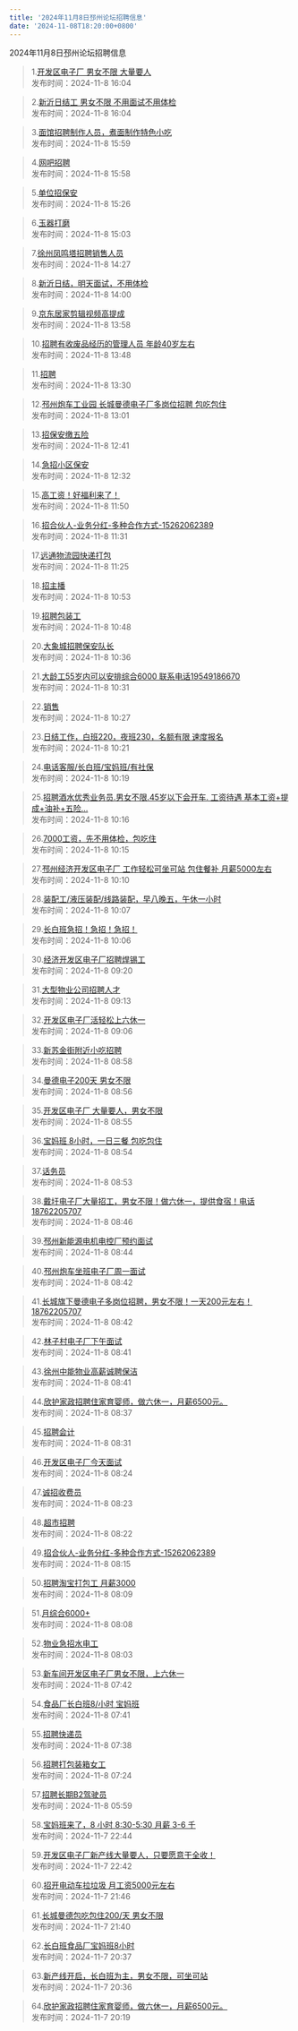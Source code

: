 ```yaml
---
title: '2024年11月8日邳州论坛招聘信息'
date: '2024-11-08T18:20:00+0800'
---
```

2024年11月8日邳州论坛招聘信息
<!--more-->
>1.[开发区电子厂 男女不限 大量要人](https://www.pzzc.net/forum.php?mod=viewthread&tid=10469924)<br>
>发布时间：2024-11-8 16:04

>2.[新沂日结工 男女不限 不用面试不用体检](https://www.pzzc.net/forum.php?mod=viewthread&tid=10469923)<br>
>发布时间：2024-11-8 16:04

>3.[面馆招聘制作人员，煮面制作特色小吃](https://www.pzzc.net/forum.php?mod=viewthread&tid=10469922)<br>
>发布时间：2024-11-8 15:59

>4.[网吧招聘](https://www.pzzc.net/forum.php?mod=viewthread&tid=10469921)<br>
>发布时间：2024-11-8 15:58

>5.[单位招保安](https://www.pzzc.net/forum.php?mod=viewthread&tid=10469914)<br>
>发布时间：2024-11-8 15:26

>6.[玉器打磨](https://www.pzzc.net/forum.php?mod=viewthread&tid=10469907)<br>
>发布时间：2024-11-8 15:03

>7.[徐州凤鸣塔招聘销售人员](https://www.pzzc.net/forum.php?mod=viewthread&tid=10469898)<br>
>发布时间：2024-11-8 14:27

>8.[新沂日结，明天面试，不用体检](https://www.pzzc.net/forum.php?mod=viewthread&tid=10469894)<br>
>发布时间：2024-11-8 14:00

>9.[京东居家剪辑视频高提成](https://www.pzzc.net/forum.php?mod=viewthread&tid=10469892)<br>
>发布时间：2024-11-8 13:58

>10.[招聘有收废品经历的管理人员 年龄40岁左右](https://www.pzzc.net/forum.php?mod=viewthread&tid=10469891)<br>
>发布时间：2024-11-8 13:48

>11.[招聘](https://www.pzzc.net/forum.php?mod=viewthread&tid=10469889)<br>
>发布时间：2024-11-8 13:30

>12.[邳州炮车工业园 长城曼德电子厂多岗位招聘 包吃包住](https://www.pzzc.net/forum.php?mod=viewthread&tid=10469887)<br>
>发布时间：2024-11-8 13:01

>13.[招保安缴五险](https://www.pzzc.net/forum.php?mod=viewthread&tid=10469885)<br>
>发布时间：2024-11-8 12:41

>14.[急招小区保安](https://www.pzzc.net/forum.php?mod=viewthread&tid=10469884)<br>
>发布时间：2024-11-8 12:32

>15.[高工资！好福利来了！](https://www.pzzc.net/forum.php?mod=viewthread&tid=10469881)<br>
>发布时间：2024-11-8 11:50

>16.[招合伙人-业务分红-多种合作方式-15262062389](https://www.pzzc.net/forum.php?mod=viewthread&tid=10469869)<br>
>发布时间：2024-11-8 11:31

>17.[远通物流园快递打包](https://www.pzzc.net/forum.php?mod=viewthread&tid=10469867)<br>
>发布时间：2024-11-8 11:25

>18.[招主播](https://www.pzzc.net/forum.php?mod=viewthread&tid=10469863)<br>
>发布时间：2024-11-8 10:53

>19.[招聘包装工](https://www.pzzc.net/forum.php?mod=viewthread&tid=10469862)<br>
>发布时间：2024-11-8 10:48

>20.[大象城招聘保安队长](https://www.pzzc.net/forum.php?mod=viewthread&tid=10469860)<br>
>发布时间：2024-11-8 10:36

>21.[大龄工55岁内可以安排综合6000
联系电话19549186670](https://www.pzzc.net/forum.php?mod=viewthread&tid=10469857)<br>
>发布时间：2024-11-8 10:31

>22.[销售](https://www.pzzc.net/forum.php?mod=viewthread&tid=10469854)<br>
>发布时间：2024-11-8 10:27

>23.[日结工作，白班220，夜班230，名额有限 速度报名](https://www.pzzc.net/forum.php?mod=viewthread&tid=10469852)<br>
>发布时间：2024-11-8 10:21

>24.[电话客服/长白班/宝妈班/有社保](https://www.pzzc.net/forum.php?mod=viewthread&tid=10469851)<br>
>发布时间：2024-11-8 10:19

>25.[招聘酒水优秀业务员.男女不限.45岁以下会开车. 工资待遇  基本工资+提成+油补+五险...](https://www.pzzc.net/forum.php?mod=viewthread&tid=10469848)<br>
>发布时间：2024-11-8 10:16

>26.[7000工资，先不用体检，包吃住](https://www.pzzc.net/forum.php?mod=viewthread&tid=10469847)<br>
>发布时间：2024-11-8 10:15

>27.[邳州经济开发区电子厂 工作轻松可坐可站 包住餐补 月薪5000左右](https://www.pzzc.net/forum.php?mod=viewthread&tid=10469846)<br>
>发布时间：2024-11-8 10:10

>28.[装配工/液压装配/线路装配，早八晚五，午休一小时](https://www.pzzc.net/forum.php?mod=viewthread&tid=10469843)<br>
>发布时间：2024-11-8 10:07

>29.[长白班急招！急招！急招！](https://www.pzzc.net/forum.php?mod=viewthread&tid=10469842)<br>
>发布时间：2024-11-8 10:06

>30.[经济开发区电子厂招聘焊锡工](https://www.pzzc.net/forum.php?mod=viewthread&tid=10469835)<br>
>发布时间：2024-11-8 09:20

>31.[大型物业公司招聘人才](https://www.pzzc.net/forum.php?mod=viewthread&tid=10469834)<br>
>发布时间：2024-11-8 09:13

>32.[开发区电子厂活轻松上六休一](https://www.pzzc.net/forum.php?mod=viewthread&tid=10469831)<br>
>发布时间：2024-11-8 09:06

>33.[新苏金街附近小吃招聘](https://www.pzzc.net/forum.php?mod=viewthread&tid=10469829)<br>
>发布时间：2024-11-8 08:58

>34.[曼德电子200天 男女不限](https://www.pzzc.net/forum.php?mod=viewthread&tid=10469828)<br>
>发布时间：2024-11-8 08:56

>35.[开发区电子厂 大量要人，男女不限](https://www.pzzc.net/forum.php?mod=viewthread&tid=10469827)<br>
>发布时间：2024-11-8 08:55

>36.[宝妈班 8小时，一日三餐 包吃包住](https://www.pzzc.net/forum.php?mod=viewthread&tid=10469826)<br>
>发布时间：2024-11-8 08:54

>37.[话务员](https://www.pzzc.net/forum.php?mod=viewthread&tid=10469825)<br>
>发布时间：2024-11-8 08:53

>38.[戴圩电子厂大量招工，男女不限！做六休一，提供食宿！电话18762205707](https://www.pzzc.net/forum.php?mod=viewthread&tid=10469823)<br>
>发布时间：2024-11-8 08:46

>39.[邳州新能源电机电控厂预约面试](https://www.pzzc.net/forum.php?mod=viewthread&tid=10469821)<br>
>发布时间：2024-11-8 08:44

>40.[邳州炮车坐班电子厂周一面试](https://www.pzzc.net/forum.php?mod=viewthread&tid=10469820)<br>
>发布时间：2024-11-8 08:42

>41.[长城旗下曼德电子多岗位招聘，男女不限！一天200元左右！18762205707](https://www.pzzc.net/forum.php?mod=viewthread&tid=10469819)<br>
>发布时间：2024-11-8 08:42

>42.[林子村电子厂下午面试](https://www.pzzc.net/forum.php?mod=viewthread&tid=10469818)<br>
>发布时间：2024-11-8 08:41

>43.[徐州中能物业高薪诚聘保洁](https://www.pzzc.net/forum.php?mod=viewthread&tid=10469817)<br>
>发布时间：2024-11-8 08:41

>44.[欣护家政招聘住家育婴师，做六休一，月薪6500元。](https://www.pzzc.net/forum.php?mod=viewthread&tid=10469814)<br>
>发布时间：2024-11-8 08:37

>45.[招聘会计](https://www.pzzc.net/forum.php?mod=viewthread&tid=10469811)<br>
>发布时间：2024-11-8 08:31

>46.[开发区电子厂今天面试](https://www.pzzc.net/forum.php?mod=viewthread&tid=10469809)<br>
>发布时间：2024-11-8 08:24

>47.[诚招收费员](https://www.pzzc.net/forum.php?mod=viewthread&tid=10469808)<br>
>发布时间：2024-11-8 08:23

>48.[超市招聘](https://www.pzzc.net/forum.php?mod=viewthread&tid=10469807)<br>
>发布时间：2024-11-8 08:22

>49.[招合伙人-业务分红-多种合作方式-15262062389](https://www.pzzc.net/forum.php?mod=viewthread&tid=10469805)<br>
>发布时间：2024-11-8 08:15

>50.[招聘淘宝打包工  月薪3000](https://www.pzzc.net/forum.php?mod=viewthread&tid=10469802)<br>
>发布时间：2024-11-8 08:09

>51.[月综合6000+](https://www.pzzc.net/forum.php?mod=viewthread&tid=10469801)<br>
>发布时间：2024-11-8 08:08

>52.[物业急招水电工](https://www.pzzc.net/forum.php?mod=viewthread&tid=10469800)<br>
>发布时间：2024-11-8 08:03

>53.[新车间开发区电子厂男女不限，上六休一](https://www.pzzc.net/forum.php?mod=viewthread&tid=10469798)<br>
>发布时间：2024-11-8 07:42

>54.[食品厂长白班8/小时 宝妈班](https://www.pzzc.net/forum.php?mod=viewthread&tid=10469797)<br>
>发布时间：2024-11-8 07:41

>55.[招聘快递员](https://www.pzzc.net/forum.php?mod=viewthread&tid=10469795)<br>
>发布时间：2024-11-8 07:38

>56.[招聘打包装箱女工](https://www.pzzc.net/forum.php?mod=viewthread&tid=10469793)<br>
>发布时间：2024-11-8 07:24

>57.[招聘长期B2驾驶员](https://www.pzzc.net/forum.php?mod=viewthread&tid=10469790)<br>
>发布时间：2024-11-8 05:59

>58.[宝妈班来了，8 小时 8:30-5:30 月薪 3-6 千](https://www.pzzc.net/forum.php?mod=viewthread&tid=10469786)<br>
>发布时间：2024-11-7 22:44

>59.[开发区电子厂新产线大量要人，只要愿意干全收！](https://www.pzzc.net/forum.php?mod=viewthread&tid=10469784)<br>
>发布时间：2024-11-7 22:42

>60.[招开电动车拉垃圾  月工资5000元左右](https://www.pzzc.net/forum.php?mod=viewthread&tid=10469779)<br>
>发布时间：2024-11-7 21:46

>61.[长城曼德包吃包住200/天 男女不限](https://www.pzzc.net/forum.php?mod=viewthread&tid=10469777)<br>
>发布时间：2024-11-7 21:40

>62.[长白班食品厂宝妈班8小时](https://www.pzzc.net/forum.php?mod=viewthread&tid=10469764)<br>
>发布时间：2024-11-7 20:37

>63.[新产线开启，长白班为主，男女不限，可坐可站](https://www.pzzc.net/forum.php?mod=viewthread&tid=10469763)<br>
>发布时间：2024-11-7 20:36

>64.[欣护家政招聘住家育婴师，做六休一，月薪6500元。](https://www.pzzc.net/forum.php?mod=viewthread&tid=10469762)<br>
>发布时间：2024-11-7 20:19

